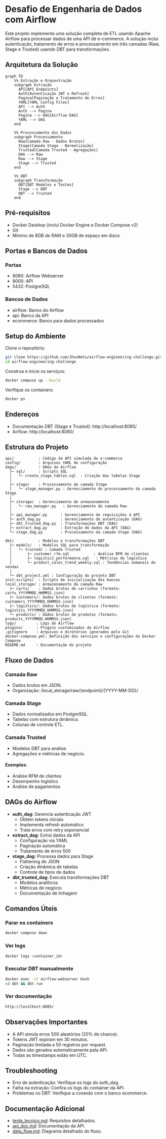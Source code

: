 # Desafio de Engenharia de Dados com Airflow

Este projeto implementa uma solução completa de ETL usando Apache Airflow para processar dados de uma API de e-commerce. A solução inclui autenticação, tratamento de erros e processamento em três camadas (Raw, Stage e Trusted) usando DBT para transformações.

## Arquitetura da Solução

```mermaid
graph TD
    %% Extração e Orquestração
    subgraph Extração
      API[API Endpoints]
      Auth[Autenticação JWT e Refresh]
      Pagina[Paginação e Tratamento de Erros]
      YAML[YAML Config Files]
      API --> Auth
      Auth --> Pagina
      Pagina --> DAG[Airflow DAG]
      YAML --> DAG
    end

    %% Processamento dos Dados
    subgraph Processamento
      Raw[Camada Raw - Dados Brutos]
      Stage[Camada Stage - Normalização]
      Trusted[Camada Trusted - Agregações]
      DAG --> Raw
      Raw --> Stage
      Stage --> Trusted
    end

    %% DBT
    subgraph Transformação
      DBT[DBT Modelos e Testes]
      Stage --> DBT
      DBT --> Trusted
    end
```

## Pré-requisitos
- Docker Desktop (inclui Docker Engine e Docker Compose v2)
- Git
- Mínimo de 8GB de RAM e 30GB de espaço em disco

## Portas e Bancos de Dados
### Portas
- 8080: Airflow Webserver
- 8000: API
- 5432: PostgreSQL

### Bancos de Dados
- airflow: Banco do Airflow
- api: Banco da API  
- ecommerce: Banco para dados processados

## Setup do Ambiente

Clone o repositório:
```bash
git clone https://github.com/JhusNeto/airflow-engineering-challenge.git
cd airflow-engineering-challenge
```

Construa e inicie os serviços:
```bash
docker compose up --build
```

Verifique os containers:
```bash
docker ps
```

## Endereços
- Documentação DBT (Stage e Trusted): http://localhost:8085/
- Airflow: http://localhost:8080/

## Estrutura do Projeto

```
api/           : Código da API simulada de e-commerce
config/        : Arquivos YAML de configuração
dags/          : DAGs do Airflow
  ├─ sql/      : Scripts SQL
  │   └─ create_stage_tables.sql  : Criação das tabelas Stage
  │
  ├─ stage/    : Processamento da camada Stage
  │   └─ stage_manager.py : Gerenciamento do processamento da camada Stage
  │
  ├─ storage/  : Gerenciamento de armazenamento
  │   └─ raw_manager.py   : Gerenciamento da camada Raw
  │
  ├─ api_manager.py      : Gerenciamento de requisições à API
  ├─ auth_dag.py         : Gerenciamento de autenticação (DAG)
  ├─ dbt_trusted_dag.py  : Transformações DBT (DAG)
  ├─ extract_dag.py      : Extração de dados da API (DAG)
  └─ stage_dag.py        : Processamento da camada Stage (DAG)

dbt/           : Modelos e transformações DBT
  ├─ models/   : Modelos SQL para transformação
  │   └─ trusted/ : Camada Trusted
  │       ├─ customer_rfm.sql           : Análise RFM de clientes
  │       ├─ logistics_performance.sql   : Métricas de logística
  │       └─ product_sales_trend_weekly.sql : Tendências semanais de vendas
  │
  └─ dbt_project.yml : Configuração do projeto DBT
init-scripts/  : Scripts de inicialização dos bancos
local_storage/ : Armazenamento da camada Raw
  ├─ carts/    : Dados brutos de carrinhos (formato: carts_YYYYMMDD_HHMMSS.json)
  ├─ customers/: Dados brutos de clientes (formato: customers_YYYYMMDD_HHMMSS.json)
  ├─ logistics/: Dados brutos de logística (formato: logistics_YYYYMMDD_HHMMSS.json)
  └─ products/ : Dados brutos de produtos (formato: products_YYYYMMDD_HHMMSS.json)
logs/         : Logs do Airflow
plugins/      : Plugins customizados do Airflow
.gitignore    : Arquivos e diretórios ignorados pelo Git
docker-compose.yml: Definição dos serviços e configurações do Docker Compose
README.md     : Documentação do projeto
```

## Fluxo de Dados

### Camada Raw
- Dados brutos em JSON.
- Organização: /local_storage/raw/{endpoint}/{YYYY-MM-DD}/

### Camada Stage
- Dados normalizados em PostgreSQL.
- Tabelas com estrutura dinâmica.
- Colunas de controle ETL.

### Camada Trusted
- Modelos DBT para análise.
- Agregações e métricas de negócio.

#### Exemplos:
- Análise RFM de clientes
- Desempenho logístico
- Análise de pagamentos

## DAGs do Airflow
- **auth_dag:** Gerencia autenticação JWT
  - Obtém tokens iniciais
  - Implementa refresh automático
  - Trata erros com retry exponencial
- **extract_dag:** Extrai dados da API
  - Configuração via YAML
  - Paginação automática
  - Tratamento de erros 500
- **stage_dag:** Processa dados para Stage
  - Flattening de JSON
  - Criação dinâmica de tabelas
  - Controle de tipos de dados
- **dbt_trusted_dag:** Executa transformações DBT
  - Modelos analíticos
  - Métricas de negócio
  - Documentação de linhagem

## Comandos Úteis
### Parar os containers
```bash
docker compose down
```

### Ver logs
```bash
docker logs <container_id>
```

### Executar DBT manualmente
```bash 
docker exec -it airflow-webserver bash
cd dbt && dbt run
```

### Ver documentação
```bash
http://localhost:8085/
```

## Observações Importantes
- A API simula erros 500 aleatórios (20% de chance).
- Tokens JWT expiram em 30 minutos.
- Paginação limitada a 50 registros por request.
- Dados são gerados automaticamente pela API.
- Todas as timestamps estão em UTC.

## Troubleshooting
- Erro de autenticação: Verifique os logs do auth_dag.
- Falha na extração: Confira os logs do container da API.
- Problemas no DBT: Verifique a conexão com o banco ecommerce.

## Documentação Adicional
- [teste_tecnico.md](docs/teste_tecnico.md): Requisitos detalhados.
- [api_doc.md](docs/api_doc.md): Documentação da API.
- [data_flow.md](docs/data_flow.md): Diagrama detalhado do fluxo.
